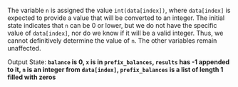 The variable `n` is assigned the value `int(data[index])`, where `data[index]` is expected to provide a value that will be converted to an integer. The initial state indicates that `n` can be 0 or lower, but we do not have the specific value of `data[index]`, nor do we know if it will be a valid integer. Thus, we cannot definitively determine the value of `n`. The other variables remain unaffected.

Output State: **`balance` is 0, `x` is in `prefix_balances`, `results` has -1 appended to it, `n` is an integer from `data[index]`, `prefix_balances` is a list of length 1 filled with zeros**